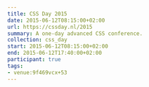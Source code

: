 ```yaml
---
title: CSS Day 2015
date: 2015-06-12T08:15:00+02:00
url: https://cssday.nl/2015
summary: A one-day advanced CSS conference.
collection: css_day
start: 2015-06-12T08:15:00+02:00
end: 2015-06-12T17:40:00+02:00
participant: true
tags:
- venue:9f469vcx+53
---
```

